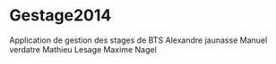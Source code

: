 Gestage2014
===========

Application de gestion des stages de BTS
Alexandre jaunasse
Manuel verdatre
Mathieu Lesage
Maxime Nagel